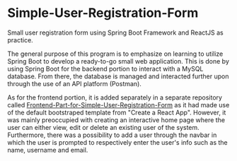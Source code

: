 # Simple-User-Registration-Form
Small user registration form using Spring Boot Framework and ReactJS as practice. 


The general purpose of this program is to emphasize on learning to utilize Spring Boot to develop a ready-to-go small web application. This is done by using Spring Boot for the backend portion to interact with a MySQL database. From there, the database is managed and interacted further upon through the use of an API platform (Postman). 


As for the frontend portion, it is added separately in a separate repository called [Frontend-Part-for-Simple-User-Registration-Form](https://github.com/chrisd35/Frontend-Part-for-Simple-User-Registration-Form) as it had made use of the default bootstraped template from "Create a React App". However, it was mainly preoccupied with creating an interactive home page where the user can either view, edit or delete an existing user of the system. Furthermore, there was a possibility to add a user through the navbar in which the user is prompted to respectively enter the user's info such as the name, username and email. 
